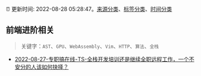 :alarm_clock: 更新时间: 2022-08-28 05:28:47。[来源分类](../README.md)、[标签分类](../TAGS.md)、[时间分类](../TIMELINE.md)

## 前端进阶相关


> 关键字：`AST`、`GPU`、`WebAssembly`、`Vim`、`HTTP`、`算法`、`全栈`



- [2022-08-27-专职搞在线-TS-全栈开发培训还是继续全职远程工作，一个不安分的人该如何抉择？](https://www.v2ex.com/t/875918) 